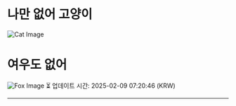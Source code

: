 
# 나만 없어 고양이

![Cat Image](https://cdn2.thecatapi.com/images/d30.gif)

# 여우도 없어
![Fox Image](https://randomfox.ca/images/80.jpg)
⏳ 업데이트 시간: 2025-02-09 07:20:46 (KRW)

---
